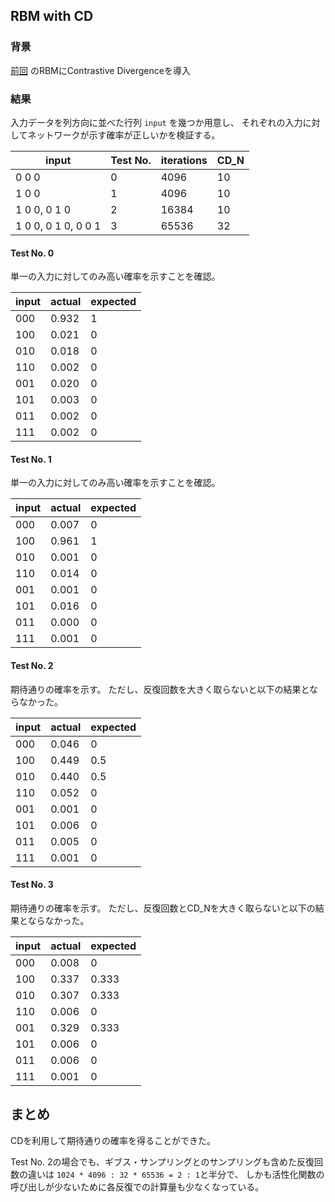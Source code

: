 ## RBM with CD

### 背景

[前回](https://github.com/sergeant-wizard/neural_network/tree/master/rbm)
のRBMにContrastive Divergenceを導入

### 結果

入力データを列方向に並べた行列 `input` を幾つか用意し、
それぞれの入力に対してネットワークが示す確率が正しいかを検証する。

input | Test No. | iterations | CD\_N
----- | -------- | ---------- | -----
0 0 0 | 0 | 4096 | 10
1 0 0 | 1 | 4096 | 10
1 0 0, 0 1 0 | 2 | 16384 | 10
1 0 0, 0 1 0, 0 0 1 | 3 | 65536 | 32

#### Test No. 0

単一の入力に対してのみ高い確率を示すことを確認。

input | actual | expected
----- | ------ | --------
000   |  0.932 | 1
100   |  0.021 | 0
010   |  0.018 | 0
110   |  0.002 | 0
001   |  0.020 | 0
101   |  0.003 | 0
011   |  0.002 | 0
111   |  0.002 | 0

#### Test No. 1

単一の入力に対してのみ高い確率を示すことを確認。

input | actual | expected
----- | ------ | --------
000   | 0.007  | 0
100   | 0.961  | 1
010   | 0.001  | 0
110   | 0.014  | 0
001   | 0.001  | 0
101   | 0.016  | 0
011   | 0.000  | 0
111   | 0.001  | 0

#### Test No. 2
期待通りの確率を示す。
ただし、反復回数を大きく取らないと以下の結果とならなかった。

input | actual | expected
----- | ------ | --------
000   | 0.046  | 0
100   | 0.449  | 0.5
010   | 0.440  | 0.5
110   | 0.052  | 0
001   | 0.001  | 0
101   | 0.006  | 0
011   | 0.005  | 0
111   | 0.001  | 0

#### Test No. 3
期待通りの確率を示す。
ただし、反復回数とCD\_Nを大きく取らないと以下の結果とならなかった。

input | actual | expected
----- | ------ | --------
000   |  0.008 | 0
100   |  0.337 | 0.333
010   |  0.307 | 0.333
110   |  0.006 | 0
001   |  0.329 | 0.333
101   |  0.006 | 0
011   |  0.006 | 0
111   |  0.001 | 0

## まとめ

CDを利用して期待通りの確率を得ることができた。

Test No. 2の場合でも、ギブス・サンプリングとのサンプリングも含めた反復回数の違いは
`1024 * 4096 : 32 * 65536 = 2 : 1`と半分で、
しかも活性化関数の呼び出しが少ないために各反復での計算量も少なくなっている。

